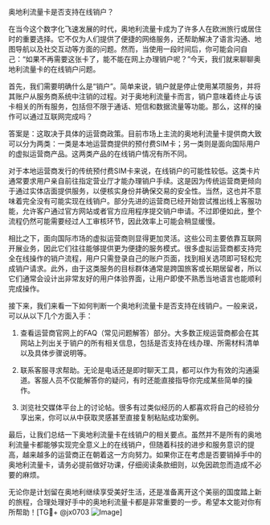 奥地利流量卡是否支持在线销户？

在当今这个数字化飞速发展的时代，奥地利流量卡成为了许多人在欧洲旅行或居住时的重要选择。它不仅为人们提供了便捷的网络服务，还帮助解决了语言沟通、地图导航以及社交互动等方面的问题。然而，当使用一段时间后，你可能会问自己：“如果不再需要这张卡了，能不能在网上办理销户呢？”今天，我们就来聊聊奥地利流量卡的在线销户问题。

首先，我们需要明确什么是“销户”。简单来说，销户就是停止使用某项服务，并将其账户从服务商系统中注销的过程。对于奥地利流量卡而言，销户意味着终止与该卡相关的所有服务，包括但不限于通话、短信和数据流量等功能。那么，这样的操作可以通过互联网完成吗？

答案是：这取决于具体的运营商政策。目前市场上主流的奥地利流量卡提供商大致可以分为两类：一类是本地运营商提供的预付费SIM卡；另一类则是面向国际用户的虚拟运营商产品。这两类产品的在线销户情况有所不同。

对于本地运营商发行的传统预付费SIM卡来说，在线销户的可能性较低。这类卡片通常要求用户亲自前往指定营业厅才能办理销户手续。这是因为传统运营商更倾向于通过实体店面提供服务，以便核实身份并确保交易的安全性。当然，这也并不意味着完全没有可能实现在线销户。部分先进的运营商已经开始尝试推出线上客服功能，允许客户通过官方网站或者官方应用程序提交销户申请。不过即便如此，整个流程仍然可能需要经过人工审核环节，因此效率上可能会稍显缓慢。

相比之下，面向国际市场的虚拟运营商则显得更加灵活。这些公司主要依靠互联网开展业务，因此它们往往能够提供更为便捷的服务模式。很多虚拟运营商都支持完全在线操作的销户流程，用户只需登录自己的账户页面，找到相关选项即可轻松完成销户请求。此外，由于这类服务的目标群体通常是跨国旅客或长期居留者，所以它们通常会设计出非常友好的用户体验界面，让用户即使不熟悉当地语言也能顺利完成操作。

接下来，我们来看一下如何判断一个奥地利流量卡是否支持在线销户。一般来说，可以从以下几个方面入手：

1. 查看运营商官网上的FAQ（常见问题解答）部分。大多数正规运营商都会在其网站上列出关于销户的所有相关信息，包括是否支持在线办理、所需材料清单以及具体步骤说明等。

2. 联系客服寻求帮助。无论是电话还是即时聊天工具，都可以作为有效的沟通渠道。客服人员不仅能解答你的疑问，有时还能直接指导你完成某些简单的操作。

3. 浏览社交媒体平台上的讨论帖。很多有过类似经历的人都喜欢将自己的经验分享出来，你可以从中获取灵感甚至直接复制粘贴成功案例。

最后，让我们总结一下奥地利流量卡在线销户的相关要点。虽然并不是所有的奥地利流量卡都能够实现完全意义上的在线销户，但随着科技的进步和服务意识的提高，越来越多的运营商正在朝着这一方向努力。如果你正在考虑是否要销掉手中的奥地利流量卡，请务必提前做好功课，仔细阅读条款细则，以免因疏忽而造成不必要的麻烦。

无论你是计划留在奥地利继续享受美好生活，还是准备离开这个美丽的国度踏上新的旅程，合理处理好手中的奥地利流量卡都是非常重要的一步。希望本文能对你有所帮助！[TG💪+ @jx0703 ![Image](https://github.com/user-attachments/assets/dbca1d08-cadb-493c-b0ec-ad6f7a83f270)]